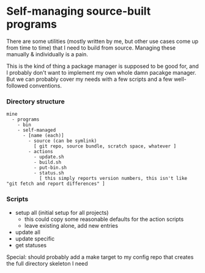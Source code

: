 # Self-managing source-built programs

There are some utilities (mostly written by me, but other use cases come up from time to time) that I need to build from source. Managing these manually & individually is a pain.

This is the kind of thing a package manager is supposed to be good for, and I probably don't want to implement my own whole damn pacakge manager. But we can probably cover my needs with a few scripts and a few well-followed conventions.

### Directory structure

```
mine
  - programs
    - bin
    - self-managed
      - [name (each)]
        - source (can be symlink)
          [ git repo, source bundle, scratch space, whatever ]
        - actions
          - update.sh
          - build.sh
          - put-bin.sh
          - status.sh
            [ this simply reports version numbers, this isn't like "git fetch and report differences" ]
```

### Scripts

- setup all (initial setup for all projects)
  - this could copy some reasonable defaults for the action scripts
  - leave existing alone, add new entries
- update all
- update specific
- get statuses

Special: should probably add a make target to my config repo that creates the full directory skeleton I need
